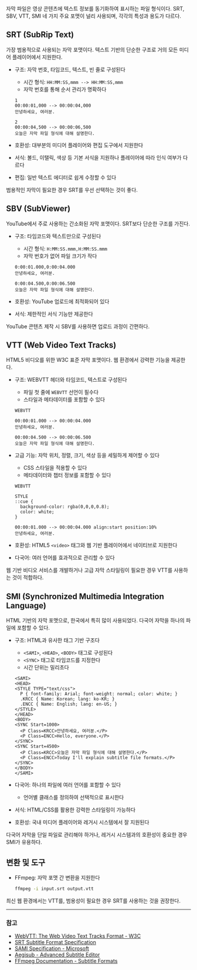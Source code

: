자막 파일은 영상 콘텐츠에 텍스트 정보를 동기화하여 표시하는 파일 형식이다. SRT, SBV, VTT, SMI 네 가지 주요 포맷이 널리 사용되며, 각각의 특성과 용도가 다르다.

## SRT (SubRip Text)

가장 범용적으로 사용되는 자막 포맷이다. 텍스트 기반의 단순한 구조로 거의 모든 미디어 플레이어에서 지원한다.

- 구조: 자막 번호, 타임코드, 텍스트, 빈 줄로 구성된다
  - 시간 형식: `HH:MM:SS,mmm --> HH:MM:SS,mmm`
  - 자막 번호를 통해 순서 관리가 명확하다

  ```
  1
  00:00:01,000 --> 00:00:04,000
  안녕하세요, 여러분.

  2
  00:00:04,500 --> 00:00:06,500
  오늘은 자막 파일 형식에 대해 설명한다.
  ```

- 호환성: 대부분의 미디어 플레이어와 편집 도구에서 지원한다
- 서식: 볼드, 이탤릭, 색상 등 기본 서식을 지원하나 플레이어에 따라 인식 여부가 다르다
- 편집: 일반 텍스트 에디터로 쉽게 수정할 수 있다

범용적인 자막이 필요한 경우 SRT를 우선 선택하는 것이 좋다.

## SBV (SubViewer)

YouTube에서 주로 사용하는 간소화된 자막 포맷이다. SRT보다 단순한 구조를 가진다.

- 구조: 타임코드와 텍스트만으로 구성된다
  - 시간 형식: `H:MM:SS.mmm,H:MM:SS.mmm`
  - 자막 번호가 없어 파일 크기가 작다

  ```
  0:00:01.000,0:00:04.000
  안녕하세요, 여러분.

  0:00:04.500,0:00:06.500
  오늘은 자막 파일 형식에 대해 설명한다.
  ```

- 호환성: YouTube 업로드에 최적화되어 있다
- 서식: 제한적인 서식 기능만 제공한다

YouTube 콘텐츠 제작 시 SBV를 사용하면 업로드 과정이 간편하다.

## VTT (Web Video Text Tracks)

HTML5 비디오를 위한 W3C 표준 자막 포맷이다. 웹 환경에서 강력한 기능을 제공한다.

- 구조: WEBVTT 헤더와 타임코드, 텍스트로 구성된다
  - 파일 첫 줄에 `WEBVTT` 선언이 필수다
  - 스타일과 메타데이터를 포함할 수 있다

  ```
  WEBVTT

  00:00:01.000 --> 00:00:04.000
  안녕하세요, 여러분.

  00:00:04.500 --> 00:00:06.500
  오늘은 자막 파일 형식에 대해 설명한다.
  ```

- 고급 기능: 자막 위치, 정렬, 크기, 색상 등을 세밀하게 제어할 수 있다
  - CSS 스타일을 적용할 수 있다
  - 메타데이터와 챕터 정보를 포함할 수 있다

  ```
  WEBVTT

  STYLE
  ::cue {
    background-color: rgba(0,0,0,0.8);
    color: white;
  }

  00:00:01.000 --> 00:00:04.000 align:start position:10%
  안녕하세요, 여러분.
  ```

- 호환성: HTML5 `<video>` 태그와 웹 기반 플레이어에서 네이티브로 지원한다
- 다국어: 여러 언어를 효과적으로 관리할 수 있다

웹 기반 비디오 서비스를 개발하거나 고급 자막 스타일링이 필요한 경우 VTT를 사용하는 것이 적합하다.

## SMI (Synchronized Multimedia Integration Language)

HTML 기반의 자막 포맷으로, 한국에서 특히 많이 사용되었다. 다국어 자막을 하나의 파일에 포함할 수 있다.

- 구조: HTML과 유사한 태그 기반 구조다
  - `<SAMI>`, `<HEAD>`, `<BODY>` 태그로 구성된다
  - `<SYNC>` 태그로 타임코드를 지정한다
  - 시간 단위는 밀리초다

  ```
  <SAMI>
  <HEAD>
  <STYLE TYPE="text/css">
    P { font-family: Arial; font-weight: normal; color: white; }
    .KRCC { Name: Korean; lang: ko-KR; }
    .ENCC { Name: English; lang: en-US; }
  </STYLE>
  </HEAD>
  <BODY>
  <SYNC Start=1000>
    <P Class=KRCC>안녕하세요, 여러분.</P>
    <P Class=ENCC>Hello, everyone.</P>
  </SYNC>
  <SYNC Start=4500>
    <P Class=KRCC>오늘은 자막 파일 형식에 대해 설명한다.</P>
    <P Class=ENCC>Today I'll explain subtitle file formats.</P>
  </SYNC>
  </BODY>
  </SAMI>
  ```

- 다국어: 하나의 파일에 여러 언어를 포함할 수 있다
  - 언어별 클래스를 정의하여 선택적으로 표시한다
- 서식: HTML/CSS를 활용한 강력한 스타일링이 가능하다
- 호환성: 국내 미디어 플레이어와 레거시 시스템에서 잘 지원된다

다국어 자막을 단일 파일로 관리해야 하거나, 레거시 시스템과의 호환성이 중요한 경우 SMI가 유용하다.

## 변환 및 도구

- FFmpeg: 자막 포맷 간 변환을 지원한다

  ```bash
  ffmpeg -i input.srt output.vtt
  ```

최신 웹 환경에서는 VTT를, 범용성이 필요한 경우 SRT를 사용하는 것을 권장한다.

---

### 참고

- [WebVTT: The Web Video Text Tracks Format - W3C](https://www.w3.org/TR/webvtt1/)
- [SRT Subtitle Format Specification](https://en.wikipedia.org/wiki/SubRip)
- [SAMI Specification - Microsoft](https://learn.microsoft.com/en-us/previous-versions/windows/desktop/dnacc/understanding-sami-1.0)
- [Aegisub - Advanced Subtitle Editor](https://aegisub.org/)
- [FFmpeg Documentation - Subtitle Formats](https://ffmpeg.org/ffmpeg-formats.html#Subtitles-1)
